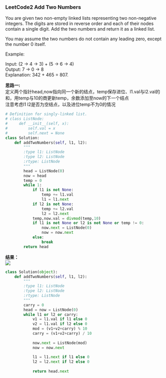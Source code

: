 ### LeetCode2 Add Two Numbers 
You are given two non-empty linked lists representing two non-negative integers. The digits are stored in reverse order and each of their nodes contain a single digit. Add the two numbers and return it as a linked list.  

You may assume the two numbers do not contain any leading zero, except the number 0 itself.  

Example:  

Input: (2 -> 4 -> 3) + (5 -> 6 -> 4)  
Output: 7 -> 0 -> 8  
Explanation: 342 + 465 = 807.  

**思路一:**  
定义两个指针head,now指向同一个新的结点，temp保存进位、l1.val与l2.val的和，用temp与10的商更新temp，余数添加至now的下一个结点  
注意考虑l1 l2是否为空结点，以及进位temp不为0的情况
```Python
# Definition for singly-linked list.
# class ListNode:
#     def __init__(self, x):
#         self.val = x
#         self.next = None                
class Solution:
    def addTwoNumbers(self, l1, l2):
        """
        :type l1: ListNode
        :type l2: ListNode
        :rtype: ListNode
        """
        head = ListNode(0)
        now = head
        temp = 0
        while 1:
            if l1 is not None:
                temp += l1.val
                l1 = l1.next
            if l2 is not None:
                temp += l2.val
                l2 = l2.next
            temp,now.val = divmod(temp,10)
            if l1 is not None or l2 is not None or temp != 0:
                now.next = ListNode(0)
                now = now.next
            else:
                break
        return head
```
**结果：**  
![](./imgs/leetcode2_res_1.png)


```Python
class Solution(object):
    def addTwoNumbers(self, l1, l2):
        """
        :type l1: ListNode
        :type l2: ListNode
        :rtype: ListNode
        """
        carry = 0
        head = now = ListNode(0)
        while l1 or l2 or carry:
            v1 = l1.val if l1 else 0
            v2 = l1.val if l2 else 0
            mod = (v1+v2+carry) % 10
            carry = (v1+v2+carry) / 10
            
            now.next = ListNode(mod)
            now = now.next
            
            l1 = l1.next if l1 else 0
            l2 = l2.next if l2 else 0
            
            return head.next
```
